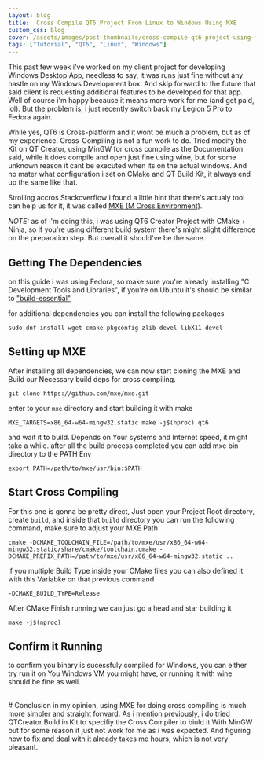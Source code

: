 ```yaml
---
layout: blog
title:  Cross Compile QT6 Project From Linux to Windows Using MXE
custom_css: blog
cover: /assets/images/post-thumbnails/cross-compile-qt6-project-using-mxe.jpg
tags: ["Tutorial", "QT6", "Linux", "Windows"]
---
```


This past few week i've worked on my client project for developing Windows Desktop App, needless to say, it was runs just fine without any hastle on my Windows Development box.
And skip forward to the future that said client is requesting additional features to be developed for that app. Well of course i'm happy because it means more work for me (and get paid, lol). But the problem is, i just recently switch back my Legion 5 Pro to Fedora again.

While yes, QT6 is Cross-platform and it wont be much a problem, but as of my experience. Cross-Compiling is not a fun work to do.
Tried modify the Kit on QT Creator, using MinGW for cross compile as the Documentation said, while it does compile and open just fine using wine, but for some unknown reason it cant be executed when its on the actual windows.
And no mater what configuration i set on CMake and QT Build Kit, it always end up the same like that.

Strolling accros Stackoverflow i found a little hint that there's actualy tool can help us for it, it was called [MXE (M Cross Environment)](https://github.com/mxe/mxe).

*NOTE:*
as of i'm doing this, i was using QT6 Creator Project with CMake + Ninja, so if you're using different build system there's might slight difference on the preparation step.
But overall it should've be the same.

## Getting The Dependencies

on this guide i was using Fedora, so make sure you're already installing "C Development Tools and Libraries", if you're on Ubuntu it's should be similar to ["build-essential"](https://packages.ubuntu.com/focal/build-essential)

for additional dependencies you can install the following packages
```
sudo dnf install wget cmake pkgconfig zlib-devel libX11-devel
```

## Setting up MXE

After installing all dependencies, we can now start cloning the MXE and Build our Necessary build deps for cross compiling.

```
git clone https://github.com/mxe/mxe.git
```

enter to your `mxe` directory and start building it with make

```
MXE_TARGETS=x86_64-w64-mingw32.static make -j$(nproc) qt6
```

and wait it to build. Depends on Your systems and Internet speed, it might take a while.
after all the build process completed you can add mxe bin directory to the PATH Env

```
export PATH=/path/to/mxe/usr/bin:$PATH
```


## Start Cross Compiling

For this one is gonna be pretty direct, Just open your Project Root directory, create `build`, and inside that `build` directory you can run the following command, make sure to adjust your MXE Path

```
cmake -DCMAKE_TOOLCHAIN_FILE=/path/to/mxe/usr/x86_64-w64-mingw32.static/share/cmake/toolchain.cmake -DCMAKE_PREFIX_PATH=/path/to/mxe/usr/x86_64-w64-mingw32.static ..
```

if you multiple Build Type inside your CMake files you can also defined it with this Variabke on that previous command
```
-DCMAKE_BUILD_TYPE=Release
```

After CMake Finish running we can just go a head and star building it
```
make -j$(nproc)
```

## Confirm it Running

to confirm you binary is sucessfuly compiled for Windows, you can either try run it on You Windows VM you might have, or running it with wine should be fine as well.

<br>
# Conclusion
in my opinion, using MXE for doing cross compiling is much more simpler and straight forward. As i mention previously, i do tried QTCreator Build in Kit to specifiy the Cross Compiler to biuld it With MinGW but for some reason it just not work for me as i was expected. And figuring how to fix and deal with it already takes me hours, which is not very pleasant.